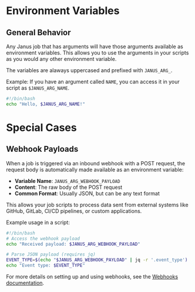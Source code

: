 # Environment Variables

## General Behavior
Any Janus job that has arguments will have those arguments available as environment variables.  This allows you to use the arguments in your scripts as you would any other environment variable.

The variables are alaways uppercased and prefixed with `JANUS_ARG_`.

Example:  If you have an argument called `NAME`, you can access it in your script as `$JANUS_ARG_NAME`.

```bash
#!/bin/bash
echo "Hello, $JANUS_ARG_NAME!"
```

# Special Cases

## Webhook Payloads

When a job is triggered via an inbound webhook with a POST request, the request body is automatically made available as an environment variable:

- **Variable Name**: `JANUS_ARG_WEBHOOK_PAYLOAD`
- **Content**: The raw body of the POST request
- **Common Format**: Usually JSON, but can be any text format

This allows your job scripts to process data sent from external systems like GitHub, GitLab, CI/CD pipelines, or custom applications.

Example usage in a script:
```bash
#!/bin/bash
# Access the webhook payload
echo "Received payload: $JANUS_ARG_WEBHOOK_PAYLOAD"

# Parse JSON payload (requires jq)
EVENT_TYPE=$(echo "$JANUS_ARG_WEBHOOK_PAYLOAD" | jq -r '.event_type')
echo "Event type: $EVENT_TYPE"
```

For more details on setting up and using webhooks, see the [Webhooks documentation](webhooks.md).